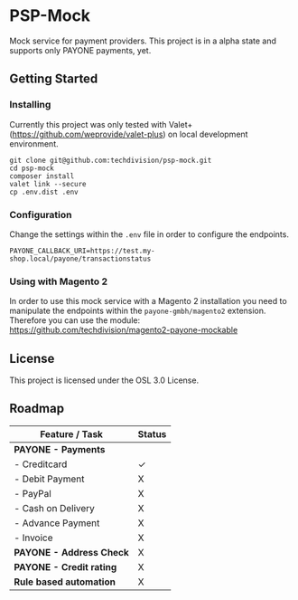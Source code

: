 # PSP-Mock

Mock service for payment providers. This project is in a alpha state and supports only PAYONE payments, yet.

## Getting Started

### Installing

Currently this project was only tested with Valet+ (https://github.com/weprovide/valet-plus) on local development
environment. 

```
git clone git@github.com:techdivision/psp-mock.git
cd psp-mock
composer install
valet link --secure
cp .env.dist .env
```

### Configuration

Change the settings within the `.env` file in order to configure the endpoints.

```
PAYONE_CALLBACK_URI=https://test.my-shop.local/payone/transactionstatus
```

### Using with Magento 2

In order to use this mock service with a Magento 2 installation you need to manipulate the endpoints within the
`payone-gmbh/magento2` extension. Therefore you can use the module: https://github.com/techdivision/magento2-payone-mockable

## License

This project is licensed under the OSL 3.0 License.

## Roadmap

| Feature / Task             | Status    |
|----------------------------|-----------|
| **PAYONE - Payments**      |           |
| - Creditcard               | ✓         |
| - Debit Payment            | X         |
| - PayPal                   | X         |
| - Cash on Delivery         | X         |
| - Advance Payment          | X         |
| - Invoice                  | X         |
| **PAYONE - Address Check** | X         |
| **PAYONE - Credit rating** | X         |
| **Rule based automation**  | X         |

